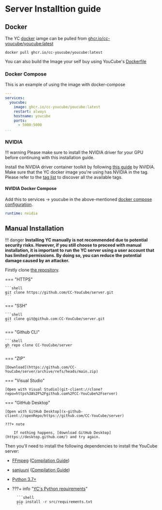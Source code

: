 # Server Installtion guide

## Docker

The YC [docker] iamge can be pulled from [ghcr.io/cc-youcube/youcube:latest](https://github.com/CC-YouCube/server/pkgs/container/youcube)

```shell
docker pull ghcr.io/cc-youcube/youcube:latest
```

You can also build the Image your self buy using YouCube's [Dockerfile]

### Docker Compose

This is an example of using the image with docker-compose

```yaml
---
services:
  youcube:
    image: ghcr.io/cc-youcube/youcube:latest
    restart: always
    hostname: youcube
    ports:
      - 5000:5000
...
```

### NVIDIA

!!! warning
    Please make sure to install the NVIDIA driver for your GPU before continuing with this installation guide.

Install the NVIDIA driver container toolkit by following [this guide](https://docs.nvidia.com/datacenter/cloud-native/container-toolkit/latest/install-guide.html) by NVIDIA.
Make sure that the YC docker image you're using has NVIDIA in the tag. Please refer to the [tag list](https://github.com/CC-YouCube/server/pkgs/container/youcube/versions?filters%5Bversion_type%5D=tagged) to discover all the available tags.

#### NVIDIA Docker Compose

Add this to services -> youcube in the above-mentioned [docker compose configuration](#docker-compose).

```yaml
runtime: nvidia
```

## Manual Installation

!!! danger
    **Installing YC manually is not recommended due to potential security risks. However, if you still choose to proceed with manual installation, it is important to run the YC server using a user account that has limited permissions. By doing so, you can reduce the potential damage caused by an attacker.**

Firstly clone [the repository].

=== "HTTPS"

    ```shell
    git clone https://github.com/CC-YouCube/server.git
    ```

=== "SSH"

    ```shell
    git clone git@github.com:CC-YouCube/server.git
    ```
=== "Github CLI"

    ```shell
    gh repo clone CC-YouCube/server
    ```
=== "ZIP"

    [Download](https://github.com/CC-YouCube/server/archive/refs/heads/main.zip)

=== "Visual Studio"

    [Open with Visual Studio](git-client://clone?repo=https%3A%2F%2Fgithub.com%2FCC-YouCube%2Fserver)

=== "GitHub Desktop"

    [Open with GitHub Desktop](x-github-client://openRepo/https://github.com/CC-YouCube/server)
    
    ???+ note
        
        If nothing happens, [download GitHub Desktop](https://desktop.github.com/) and try again. 

Then you'll need to install the following dependencies to install the YouCube server:

- [FFmpeg] ([Compilation Guide](https://trac.ffmpeg.org/wiki/CompilationGuide))
- [sanjuuni] ([Compilation Guide](https://github.com/MCJack123/sanjuuni#building))
- [Python 3.7+]
- ???+ info "[YC's Python requirements]"

        ```shell
        pip install -r src/requirements.txt
        ```

[FFmpeg]: https://ffmpeg.org/download.html
[sanjuuni]: https://github.com/MCJack123/sanjuuni#installation
[YC's Python requirements]: https://github.com/CC-YouCube/server/blob/main/src/requirements.txt
[Python 3.7+]: https://www.python.org/downloads
[docker]: https://www.docker.com
[the repository]: https://github.com/CC-YouCube/server
[Dockerfile]: https://github.com/CC-YouCube/server/blob/main/src/Dockerfile
